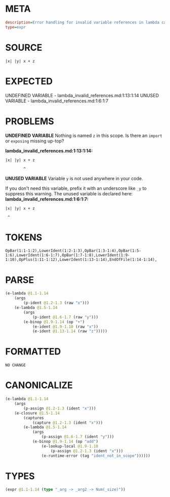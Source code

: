# META
~~~ini
description=Error handling for invalid variable references in lambda captures
type=expr
~~~
# SOURCE
~~~roc
|x| |y| x + z
~~~
# EXPECTED
UNDEFINED VARIABLE - lambda_invalid_references.md:1:13:1:14
UNUSED VARIABLE - lambda_invalid_references.md:1:6:1:7
# PROBLEMS
**UNDEFINED VARIABLE**
Nothing is named `z` in this scope.
Is there an `import` or `exposing` missing up-top?

**lambda_invalid_references.md:1:13:1:14:**
```roc
|x| |y| x + z
```
            ^


**UNUSED VARIABLE**
Variable `y` is not used anywhere in your code.

If you don't need this variable, prefix it with an underscore like `_y` to suppress this warning.
The unused variable is declared here:
**lambda_invalid_references.md:1:6:1:7:**
```roc
|x| |y| x + z
```
     ^


# TOKENS
~~~zig
OpBar(1:1-1:2),LowerIdent(1:2-1:3),OpBar(1:3-1:4),OpBar(1:5-1:6),LowerIdent(1:6-1:7),OpBar(1:7-1:8),LowerIdent(1:9-1:10),OpPlus(1:11-1:12),LowerIdent(1:13-1:14),EndOfFile(1:14-1:14),
~~~
# PARSE
~~~clojure
(e-lambda @1.1-1.14
	(args
		(p-ident @1.2-1.3 (raw "x")))
	(e-lambda @1.5-1.14
		(args
			(p-ident @1.6-1.7 (raw "y")))
		(e-binop @1.9-1.14 (op "+")
			(e-ident @1.9-1.10 (raw "x"))
			(e-ident @1.13-1.14 (raw "z")))))
~~~
# FORMATTED
~~~roc
NO CHANGE
~~~
# CANONICALIZE
~~~clojure
(e-lambda @1.1-1.14
	(args
		(p-assign @1.2-1.3 (ident "x")))
	(e-closure @1.5-1.14
		(captures
			(capture @1.2-1.3 (ident "x")))
		(e-lambda @1.5-1.14
			(args
				(p-assign @1.6-1.7 (ident "y")))
			(e-binop @1.9-1.14 (op "add")
				(e-lookup-local @1.9-1.10
					(p-assign @1.2-1.3 (ident "x")))
				(e-runtime-error (tag "ident_not_in_scope"))))))
~~~
# TYPES
~~~clojure
(expr @1.1-1.14 (type "_arg -> _arg2 -> Num(_size)"))
~~~
